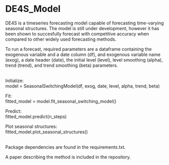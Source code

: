 # DE4S_Model
DE4S is a timeseries forecasting model capable of forecasting time-varying seasonal structures. The model is still under development, however it has been shown to succesfully forecast with competitive accuracy when compared to other widely used forecasting methods.

To run a forecast, required parameters are a dataframe containing the exogenous variable and a date column (df), and exogenous variable name (exog), a date header (date), the initial level (level), level smoothing (alpha), trend (trend), and trend smoothing (beta) parameters. <br><br>

Initialize:<br>
model = SeasonalSwitchingModel(df, exog, date, level, alpha, trend, beta)

Fit:<br>
fitted_model = model.fit_seasonal_switching_model()

Predict:<br>
fitted_model.predict(n_steps)

Plot seasonal structures:<br>
fitted_model.plot_seasonal_structures()<br><br>


Package dependencies are found in the requirements.txt.

A paper describing the method is included in the repository.
